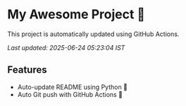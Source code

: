 # My Awesome Project 🚀

This project is automatically updated using GitHub Actions.

_Last updated: 2025-06-24 05:23:04 IST_

## Features
- Auto-update README using Python 🐍
- Auto Git push with GitHub Actions 🤖
